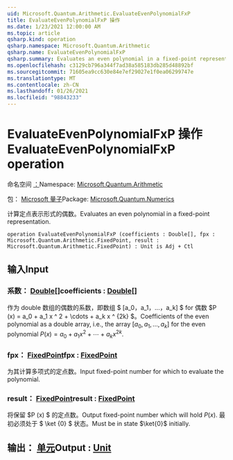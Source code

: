 ```yaml
---
uid: Microsoft.Quantum.Arithmetic.EvaluateEvenPolynomialFxP
title: EvaluateEvenPolynomialFxP 操作
ms.date: 1/23/2021 12:00:00 AM
ms.topic: article
qsharp.kind: operation
qsharp.namespace: Microsoft.Quantum.Arithmetic
qsharp.name: EvaluateEvenPolynomialFxP
qsharp.summary: Evaluates an even polynomial in a fixed-point representation.
ms.openlocfilehash: c3129cb796a344f7ad38a585183db285d48892bf
ms.sourcegitcommit: 71605ea9cc630e84e7ef29027e1f0ea06299747e
ms.translationtype: MT
ms.contentlocale: zh-CN
ms.lasthandoff: 01/26/2021
ms.locfileid: "98843233"
---
```

# <a name="evaluateevenpolynomialfxp-operation"></a><span data-ttu-id="cb215-102">EvaluateEvenPolynomialFxP 操作</span><span class="sxs-lookup"><span data-stu-id="cb215-102">EvaluateEvenPolynomialFxP operation</span></span>

<span data-ttu-id="cb215-103">命名空间 [：](xref:Microsoft.Quantum.Arithmetic)</span><span class="sxs-lookup"><span data-stu-id="cb215-103">Namespace: [Microsoft.Quantum.Arithmetic](xref:Microsoft.Quantum.Arithmetic)</span></span>

<span data-ttu-id="cb215-104">包： [Microsoft 量子](https://nuget.org/packages/Microsoft.Quantum.Numerics)</span><span class="sxs-lookup"><span data-stu-id="cb215-104">Package: [Microsoft.Quantum.Numerics](https://nuget.org/packages/Microsoft.Quantum.Numerics)</span></span>


<span data-ttu-id="cb215-105">计算定点表示形式的偶数。</span><span class="sxs-lookup"><span data-stu-id="cb215-105">Evaluates an even polynomial in a fixed-point representation.</span></span>

```qsharp
operation EvaluateEvenPolynomialFxP (coefficients : Double[], fpx : Microsoft.Quantum.Arithmetic.FixedPoint, result : Microsoft.Quantum.Arithmetic.FixedPoint) : Unit is Adj + Ctl
```


## <a name="input"></a><span data-ttu-id="cb215-106">输入</span><span class="sxs-lookup"><span data-stu-id="cb215-106">Input</span></span>

### <a name="coefficients--double"></a><span data-ttu-id="cb215-107">系数： [Double](xref:microsoft.quantum.lang-ref.double)[]</span><span class="sxs-lookup"><span data-stu-id="cb215-107">coefficients : [Double](xref:microsoft.quantum.lang-ref.double)[]</span></span>

<span data-ttu-id="cb215-108">作为 double 数组的偶数的系数，即数组 $ [a_0，a_1，...，a_k] $ for 偶数 $P (x) = a_0 + a_1 x ^ 2 + \cdots + a_k x ^ {2k} $。</span><span class="sxs-lookup"><span data-stu-id="cb215-108">Coefficients of the even polynomial as a double array, i.e., the array $[a_0, a_1, ..., a_k]$ for the even polynomial $P(x) = a_0 + a_1 x^2 + \cdots + a_k x^{2k}$.</span></span>


### <a name="fpx--fixedpoint"></a><span data-ttu-id="cb215-109">fpx： [FixedPoint](xref:Microsoft.Quantum.Arithmetic.FixedPoint)</span><span class="sxs-lookup"><span data-stu-id="cb215-109">fpx : [FixedPoint](xref:Microsoft.Quantum.Arithmetic.FixedPoint)</span></span>

<span data-ttu-id="cb215-110">为其计算多项式的定点数。</span><span class="sxs-lookup"><span data-stu-id="cb215-110">Input fixed-point number for which to evaluate the polynomial.</span></span>


### <a name="result--fixedpoint"></a><span data-ttu-id="cb215-111">result： [FixedPoint](xref:Microsoft.Quantum.Arithmetic.FixedPoint)</span><span class="sxs-lookup"><span data-stu-id="cb215-111">result : [FixedPoint](xref:Microsoft.Quantum.Arithmetic.FixedPoint)</span></span>

<span data-ttu-id="cb215-112">将保留 $P (x) $ 的定点数。</span><span class="sxs-lookup"><span data-stu-id="cb215-112">Output fixed-point number which will hold $P(x)$.</span></span> <span data-ttu-id="cb215-113">最初必须处于 $ \ket {0} $ 状态。</span><span class="sxs-lookup"><span data-stu-id="cb215-113">Must be in state $\ket{0}$ initially.</span></span>



## <a name="output--unit"></a><span data-ttu-id="cb215-114">输出： [单元](xref:microsoft.quantum.lang-ref.unit)</span><span class="sxs-lookup"><span data-stu-id="cb215-114">Output : [Unit](xref:microsoft.quantum.lang-ref.unit)</span></span>

